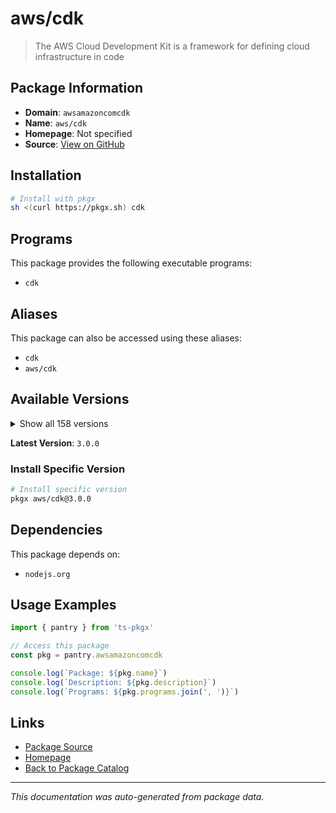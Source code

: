 # aws/cdk

> The AWS Cloud Development Kit is a framework for defining cloud infrastructure in code

## Package Information

- **Domain**: `awsamazoncomcdk`
- **Name**: `aws/cdk`
- **Homepage**: Not specified
- **Source**: [View on GitHub](https://github.com/pkgxdev/pantry/tree/main/projects/aws.amazon.com/cdk/package.yml)

## Installation

```bash
# Install with pkgx
sh <(curl https://pkgx.sh) cdk
```

## Programs

This package provides the following executable programs:

- `cdk`

## Aliases

This package can also be accessed using these aliases:

- `cdk`
- `aws/cdk`

## Available Versions

<details>
<summary>Show all 158 versions</summary>

- `3.0.0`, `2.1017.1`, `2.1017.0`, `2.1016.1`, `2.1016.0`
- `2.1015.0`, `2.1014.0`, `2.1013.0`, `2.1012.0`, `2.1011.0`
- `2.1010.0`, `2.1009.0`, `2.1008.0`, `2.1007.0`, `2.1006.0`
- `2.1005.0`, `2.1004.0`, `2.1003.0`, `2.1002.0`, `2.1001.0`
- `2.1000.3`, `2.1000.2`, `2.1000.1`, `2.1000.0`, `2.179.0`
- `2.178.2`, `2.178.1`, `2.178.0`, `2.177.0`, `2.176.0`
- `2.175.1`, `2.175.0`, `2.174.1`, `2.174.0`, `2.173.4`
- `2.173.3`, `2.173.2`, `2.173.1`, `2.173.0`, `2.172.0`
- `2.171.1`, `2.171.0`, `2.170.0`, `2.169.0`, `2.168.0`
- `2.167.2`, `2.167.1`, `2.167.0`, `2.166.0`, `2.165.0`
- `2.164.1`, `2.164.0`, `2.163.1`, `2.163.0`, `2.162.1`
- `2.162.0`, `2.161.1`, `2.161.0`, `2.160.0`, `2.159.1`
- `2.159.0`, `2.158.0`, `2.157.0`, `2.156.0`, `2.155.0`
- `2.154.1`, `2.154.0`, `2.153.0`, `2.152.0`, `2.151.1`
- `2.151.0`, `2.150.0`, `2.149.0`, `2.148.1`, `2.148.0`
- `2.147.3`, `2.147.2`, `2.147.1`, `2.147.0`, `2.146.0`
- `2.145.0`, `2.144.0`, `2.143.1`, `2.143.0`, `2.142.1`
- `2.142.0`, `2.141.0`, `2.140.0`, `2.139.1`, `2.139.0`
- `2.138.0`, `2.137.0`, `2.136.1`, `2.136.0`, `2.135.0`
- `2.134.0`, `2.133.0`, `2.132.1`, `2.132.0`, `2.131.0`
- `2.130.0`, `2.129.0`, `2.128.0`, `2.127.0`, `2.126.0`
- `2.125.0`, `2.124.0`, `2.123.0`, `2.122.0`, `2.121.1`
- `2.121.0`, `2.120.0`, `2.119.0`, `2.118.0`, `2.117.0`
- `2.116.1`, `2.116.0`, `2.115.0`, `2.114.1`, `2.114.0`
- `2.113.0`, `2.112.0`, `2.111.0`, `2.110.1`, `2.110.0`
- `2.109.0`, `2.108.1`, `2.108.0`, `2.107.0`, `2.106.1`
- `2.106.0`, `2.105.0`, `2.104.0`, `2.103.1`, `2.103.0`
- `2.102.1`, `2.102.0`, `2.101.1`, `2.101.0`, `2.100.0`
- `2.99.1`, `2.99.0`, `2.98.0`, `2.97.1`, `2.97.0`
- `2.96.2`, `2.96.1`, `2.96.0`, `2.95.1`, `2.95.0`
- `2.94.0`, `2.93.0`, `2.92.0`, `2.91.0`, `2.90.0`
- `2.89.0`, `2.88.0`, `2.87.0`

</details>

**Latest Version**: `3.0.0`

### Install Specific Version

```bash
# Install specific version
pkgx aws/cdk@3.0.0
```

## Dependencies

This package depends on:

- `nodejs.org`

## Usage Examples

```typescript
import { pantry } from 'ts-pkgx'

// Access this package
const pkg = pantry.awsamazoncomcdk

console.log(`Package: ${pkg.name}`)
console.log(`Description: ${pkg.description}`)
console.log(`Programs: ${pkg.programs.join(', ')}`)
```

## Links

- [Package Source](https://github.com/pkgxdev/pantry/tree/main/projects/aws.amazon.com/cdk/package.yml)
- [Homepage](#)
- [Back to Package Catalog](../package-catalog.md)

---

*This documentation was auto-generated from package data.*

